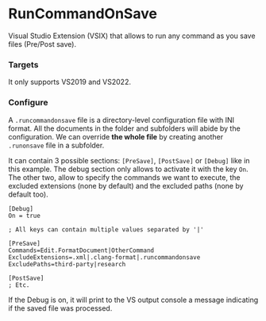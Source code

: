 # RunCommandOnSave

Visual Studio Extension (VSIX) that allows to run any command as you save files (Pre/Post save).

### Targets
It only supports VS2019 and VS2022.

### Configure
A `.runcommandonsave` file is a directory-level configuration file with INI format. All the documents in the folder and subfolders will abide by the configuration. We can override **the whole file** by creating another `.runonsave` file in a subfolder.

It can contain 3 possible sections: `[PreSave]`, `[PostSave]` or `[Debug]` like in this example. The debug section only allows to activate it with the key `On`. The other two, allow to specify the commands we want to execute, the excluded extensions (none by default) and the excluded paths (none by default too).

```config
[Debug]
On = true

; All keys can contain multiple values separated by '|'

[PreSave]
Commands=Edit.FormatDocument|OtherCommand
ExcludeExtensions=.xml|.clang-format|.runcommandonsave
ExcludePaths=third-party|research

[PostSave]
; Etc.
```

If the Debug is on, it will print to the VS output console a message indicating if the saved file was processed.

